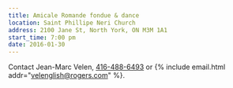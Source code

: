 ```yaml
---
title: Amicale Romande fondue & dance
location: Saint Phillipe Neri Church
address: 2100 Jane St, North York, ON M3M 1A1
start_time: 7:00 pm
date: 2016-01-30
---
```


Contact Jean-Marc Velen, [416-488-6493][tel] or {% include email.html
addr="velenglish@rogers.com" %}.

[tel]: <tel:416-488-6493>
